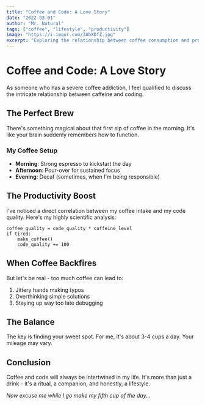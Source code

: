 ```yaml
---
title: "Coffee and Code: A Love Story"
date: "2022-03-01"
author: "Mr. Natural"
tags: ["coffee", "lifestyle", "productivity"]
image: "https://i.imgur.com/3AhXDfZ.jpg"
excerpt: "Exploring the relationship between coffee consumption and programming productivity, from a self-proclaimed coffee addict."
---
```


# Coffee and Code: A Love Story

As someone who has a severe coffee addiction, I feel qualified to discuss the intricate relationship between caffeine and coding.

## The Perfect Brew

There's something magical about that first sip of coffee in the morning. It's like your brain suddenly remembers how to function.

### My Coffee Setup

- **Morning**: Strong espresso to kickstart the day
- **Afternoon**: Pour-over for sustained focus
- **Evening**: Decaf (sometimes, when I'm being responsible)

## The Productivity Boost

I've noticed a direct correlation between my coffee intake and my code quality. Here's my highly scientific analysis:

```
coffee_quality = code_quality * caffeine_level
if tired:
    make_coffee()
    code_quality += 100
```

## When Coffee Backfires

But let's be real - too much coffee can lead to:

1. Jittery hands making typos
2. Overthinking simple solutions
3. Staying up way too late debugging

## The Balance

The key is finding your sweet spot. For me, it's about 3-4 cups a day. Your mileage may vary.

## Conclusion

Coffee and code will always be intertwined in my life. It's more than just a drink - it's a ritual, a companion, and honestly, a lifestyle.

_Now excuse me while I go make my fifth cup of the day..._
